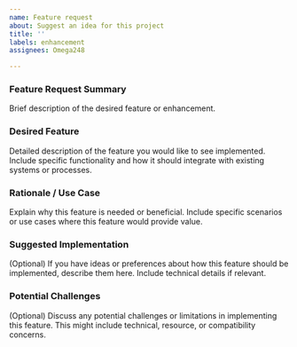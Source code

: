 ```yaml
---
name: Feature request
about: Suggest an idea for this project
title: ''
labels: enhancement
assignees: Omega248

---
```


### **Feature Request Summary**
Brief description of the desired feature or enhancement.

### **Desired Feature**
Detailed description of the feature you would like to see implemented. Include specific functionality and how it should integrate with existing systems or processes.

### **Rationale / Use Case**
Explain why this feature is needed or beneficial. Include specific scenarios or use cases where this feature would provide value.

### **Suggested Implementation**
(Optional) If you have ideas or preferences about how this feature should be implemented, describe them here. Include technical details if relevant.

### **Potential Challenges**
(Optional) Discuss any potential challenges or limitations in implementing this feature. This might include technical, resource, or compatibility concerns.

